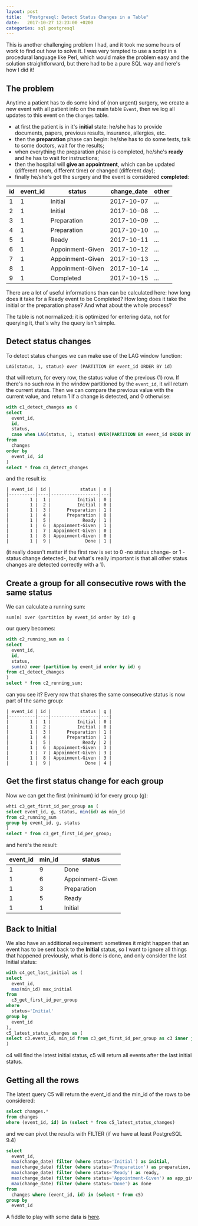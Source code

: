 ```yaml
---
layout: post
title:  "Postgresql: Detect Status Changes in a Table"
date:   2017-10-27 12:23:00 +0200
categories: sql postgresql
---
```

This is another challenging problem I had, and it took me some hours of work to find out how to solve it.
I was very tempted to use a script in a procedural language like Perl, which would make the problem easy and
the solution straightforward, but there had to be a pure SQL way and here's how I did it!

## The problem

Anytime a patient has to do some kind of (non urgent) surgery, we create a new event with all patient info on the main table 
`Event`, then we log all updates to this event on the `Changes` table.

- at first the patient is in it's **initial** state: he/she has to provide documents, papers, previous results, insurance, allergies, etc.
- then the **preparation** phase can begin: he/she has to do some tests, talk to some doctors, wait for the results;
- when everything the preparation phase is completed, he/she's **ready** and he has to wait for instructions;
- then the hospital will **give an appointment**, which can be updated (different room, different time) or changed (different day);
- finally he/she's got the surgery and the event is considered **completed**:

| id | event_id |           status | change_date | other |
|----|----------|------------------|-------------|-------|
| 1  | 1        |          Initial |  2017-10-07 |   ... |
| 2  | 1        |          Initial |  2017-10-08 |   ... |
| 3  | 1        |      Preparation |  2017-10-09 |   ... |
| 4  | 1        |      Preparation |  2017-10-10 |   ... |
| 5  | 1        |            Ready |  2017-10-11 |   ... |
| 6  | 1        | Appoinment-Given |  2017-10-12 |   ... |
| 7  | 1        | Appoinment-Given |  2017-10-13 |   ... |
| 8  | 1        | Appoinment-Given |  2017-10-14 |   ... |
| 9  | 1        |        Completed |  2017-10-15 |   ... |

There are a lot of useful informations than can be calculated here: how long does it take for a Ready event to be Completed? How long does it take
the initial or the preparation phase? And what about the whole process?

The table is not normalized: it is optimized for entering data, not for querying it, that's why the query isn't simple.

## Detect status changes

To detect status changes we can make use of the LAG window function:

    LAG(status, 1, status) over (PARTITION BY event_id ORDER BY id)

that will return, for every row, the status value of the previous (1) row.  If there's no such row in the window partitioned by the `event_id`,
it will return the current status. Then we can compare the previous value with the current value, and return 1 if a change is detected, and 0 otherwise:

````sql
with c1_detect_changes as (
select
  event_id,
  id,
  status,
  case when LAG(status, 1, status) OVER(PARTITION BY event_id ORDER BY id) = status then 0 else 1 end as n
from
  changes
order by
  event_id, id
)
select * from c1_detect_changes
````

and the result is:

    | event_id | id |           status | n |
    |----------|----|------------------|---|
    |        1 |  1 |          Initial | 0 |
    |        1 |  2 |          Initial | 0 |
    |        1 |  3 |      Preparation | 1 |
    |        1 |  4 |      Preparation | 0 |
    |        1 |  5 |            Ready | 1 |
    |        1 |  6 | Appoinment-Given | 1 |
    |        1 |  7 | Appoinment-Given | 0 |
    |        1 |  8 | Appoinment-Given | 0 |
    |        1 |  9 |             Done | 1 |

(it really doesn't matter if the first row is set to 0 -no status change- or 1 -status change detected-, but what's really important is that all other status changes are detected correctly with a 1).

## Create a group for all consecutive rows with the same status

We can calculate a running sum:

    sum(n) over (partition by event_id order by id) g

our query becomes:

````sql
with c2_running_sum as (
select
  event_id,
  id,
  status,
  sum(n) over (partition by event_id order by id) g
from c1_detect_changes
)
select * from c2_running_sum;
````

can you see it? Every row that shares the same consecutive status is now part of the same group:

    | event_id | id |           status | g |
    |----------|----|------------------|---|
    |        1 |  1 |          Initial | 0 |
    |        1 |  2 |          Initial | 0 |
    |        1 |  3 |      Preparation | 1 |
    |        1 |  4 |      Preparation | 1 |
    |        1 |  5 |            Ready | 2 |
    |        1 |  6 | Appoinment-Given | 3 |
    |        1 |  7 | Appoinment-Given | 3 |
    |        1 |  8 | Appoinment-Given | 3 |
    |        1 |  9 |             Done | 4 |

## Get the first status change for each group

Now we can get the first (minimum) id for every group (g):

````sql
whti c3_get_first_id_per_group as (
select event_id, g, status, min(id) as min_id
from c2_running_sum
group by event_id, g, status
)
select * from c3_get_first_id_per_group;
````

and here's the result:

| event_id | min_id |           status |
|----------|--------|------------------|
|        1 |      9 |             Done |
|        1 |      6 | Appoinment-Given |
|        1 |      3 |      Preparation |
|        1 |      5 |            Ready |
|        1 |      1 |          Initial |

## Back to Initial

We also have an additional requirement: sometimes it might happen that an event has to be sent back to the **Initial** status,
so I want to ignore all things that happened previously, what is done is done, and only consider the last Initial status:

````sql
with c4_get_last_initial as (
select
  event_id,
  max(min_id) max_initial
from
  c3_get_first_id_per_group
where
  status='Initial'
group by
  event_id
),
c5_latest_status_changes as (
select c3.event_id, min_id from c3_get_first_id_per_group as c3 inner join c4_get_last_initial as c4 on c3.event_id=c4.event_id where c3.min_id >= c4.max_initial
)
````

c4 will find the latest initial status, c5 will return all events after the last initial status.

## Getting all the rows

The latest query C5 will return the event_id and the min_id of the rows to be considered:

````sql
select changes.*
from changes
where (event_id, id) in (select * from c5_latest_status_changes)
````

and we can pivot the results with FILTER (if we have at least PostgreSQL 9.4)

````sql
select
  event_id,
  max(change_date) filter (where status='Initial') as initial,
  max(change_date) filter (where status='Preparation') as preparation,
  max(change_date) filter (where status='Ready') as ready,
  max(change_date) filter (where status='Appointment-Given') as app_given,
  max(change_date) filter (where status='Done') as done
from
  changes where (event_id, id) in (select * from c5)
group by
  event_id
````

A fiddle to play with some data is [here](http://sqlfiddle.com/#!17/7113d/1).